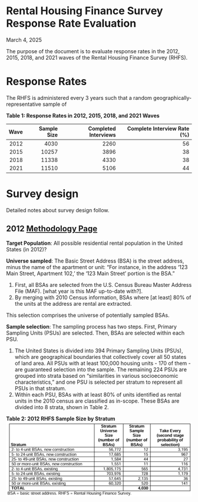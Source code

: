 Rental Housing Finance Survey Response Rate Evaluation
================
March 4, 2025

The purpose of the document is to evaluate response rates in the 2012,
2015, 2018, and 2021 waves of the Rental Housing Finance Survey (RHFS).

# Response Rates

The RHFS is administered every 3 years such that a random
geographically-representative sample of

**Table 1: Response Rates in 2012, 2015, 2018, and 2021 Waves**

| Wave | Sample Size | Completed Interviews | Complete Interview Rate (%) |
|-----:|------------:|---------------------:|----------------------------:|
| 2012 |        4030 |                 2260 |                          56 |
| 2015 |       10257 |                 3896 |                          38 |
| 2018 |       11338 |                 4330 |                          38 |
| 2021 |       11510 |                 5106 |                          44 |

# Survey design

Detailed notes about survey design follow.

## 2012 [Methodology Page](https://www.census.gov/programs-surveys/rhfs/technical-documentation/methodology.2012.html#list-tab-2013961092)

**Target Population**: All possible residential rental population in the
United States (in 2012)?

**Universe sampled**: The Basic Street Address (BSA) is the street
address, minus the name of the apartment or unit: “For instance, in the
address ‘123 Main Street, Apartment 102,’ the ‘123 Main Street’ portion
is the BSA.”

1.  First, all BSAs are selected from the U.S. Census Bureau Master
    Address File (MAF). \[what year is this MAF up-to-date with?\].
2.  By merging with 2010 Census information, BSAs where \[at least\] 80%
    of the units at the address are rental are extracted.

This selection comprises the universe of potentially sampled BSAs.

**Sample selection**: The sampling process has two steps. First, Primary
Sampling Units (PSUs) are selected. Then, BSAs are selected within each
PSU.

1.  The United States is divided into 394 Primary Sampling Units (PSUs),
    which are geographical boundaries that collectively cover all 50
    states of land area. All PSUs with at least 100,000 housing units -
    170 of them - are guaranteed selection into the sample. The
    remaining 224 PSUs are grouped into strata based on “similarities in
    various socioeconomic characteristics,” and one PSU is selected per
    stratum to represent all PSUs in that stratum.
2.  Within each PSU, BSAs with at least 80% of units identified as
    rental units in the 2010 census are classified as in-scope. These
    BSAs are divided into 8 strata, shown in Table 2.

**Table 2: 2012 RHFS Sample Size by Stratum**
![table02](docs/table02.png)
